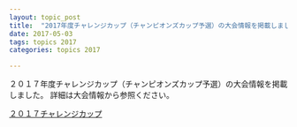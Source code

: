 ```yaml
---
layout: topic_post
title:  "2017年度チャレンジカップ（チャンピオンズカップ予選）の大会情報を掲載しました。"
date: 2017-05-03
tags: topics 2017
categories: topics 2017

---
```


２０１７年度チャレンジカップ（チャンピオンズカップ予選）の大会情報を掲載しました。
詳細は大会情報から参照ください。

<a class="btn btn-primary btn-sm" href="{{ site.baseurl }}{% post_url 2017-06-04-challenge-cup %}">２０１７チャレンジカップ</a>
